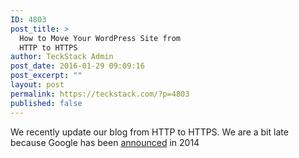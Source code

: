 ```yaml
---
ID: 4803
post_title: >
  How to Move Your WordPress Site from
  HTTP to HTTPS
author: TeckStack Admin
post_date: 2016-01-29 09:09:16
post_excerpt: ""
layout: post
permalink: https://teckstack.com/?p=4803
published: false
---
```

We recently update our blog from HTTP to HTTPS. We are a bit late because Google has been <a href="https://googlewebmastercentral.blogspot.in/2014/08/https-as-ranking-signal.html" target="_blank">announced</a> in 2014